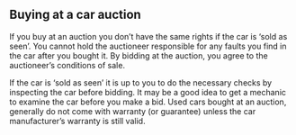 ##  Buying at a car auction

If you buy at an auction you don’t have the same rights if the car is ‘sold as
seen’. You cannot hold the auctioneer responsible for any faults you find in
the car after you bought it. By bidding at the auction, you agree to the
auctioneer’s conditions of sale.

If the car is ‘sold as seen’ it is up to you to do the necessary checks by
inspecting the car before bidding. It may be a good idea to get a mechanic to
examine the car before you make a bid. Used cars bought at an auction,
generally do not come with warranty (or guarantee) unless the car
manufacturer’s warranty is still valid.
